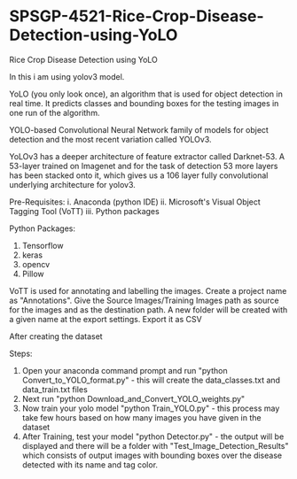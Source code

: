 # SPSGP-4521-Rice-Crop-Disease-Detection-using-YoLO
Rice Crop Disease Detection using YoLO

In this i am using yolov3 model.

YoLO (you only look once), an algorithm that is used for object detection in real time. It predicts classes and bounding boxes for the testing images in one run of the algorithm.

YOLO-based Convolutional Neural Network family of models for object detection and the most recent variation called YOLOv3.

YoLOv3 has a deeper architecture of feature extractor called Darknet-53. A 53-layer trained on Imagenet and for the task of detection 53 more layers has been stacked onto it, which gives us a 106 layer fully convolutional underlying architecture for yolov3.

Pre-Requisites:
i.   Anaconda (python IDE)
ii.  Microsoft's Visual Object Tagging Tool (VoTT)
iii. Python packages

Python Packages:
1. Tensorflow
2. keras
3. opencv
4. Pillow

VoTT is used for annotating and labelling the images.
Create a project name as "Annotations". Give the Source Images/Training Images path as source for the images and as the destination path. A new folder will be created with a given name at the export settings. Export it as CSV

After creating the dataset

Steps:
1. Open your anaconda command prompt and run "python Convert_to_YOLO_format.py" - this will create the data_classes.txt and data_train.txt files
2. Next run "python Download_and_Convert_YOLO_weights.py" 
3. Now train your yolo model "python Train_YOLO.py" - this process may take few hours based on how many images you have given in the dataset
4. After Training, test your model "python Detector.py" - the output will be displayed and there will be a folder with "Test_Image_Detection_Results" which consists of output images with bounding boxes over the disease detected with its name and tag color.
